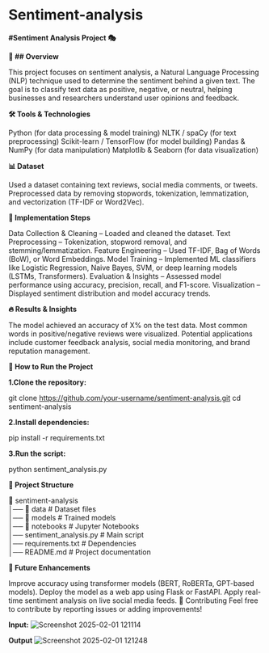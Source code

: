 # Sentiment-analysis

**#Sentiment Analysis Project 🎭**

**📌 ## Overview**

This project focuses on sentiment analysis, a Natural Language Processing (NLP) technique used to determine the sentiment behind a given text. The goal is to classify text data as positive, negative, or neutral, helping businesses and researchers understand user opinions and feedback.

**🛠️ Tools & Technologies**

Python (for data processing & model training)
NLTK / spaCy (for text preprocessing)
Scikit-learn / TensorFlow (for model building)
Pandas & NumPy (for data manipulation)
Matplotlib & Seaborn (for data visualization)

**📊 Dataset**

Used a dataset containing text reviews, social media comments, or tweets.
Preprocessed data by removing stopwords, tokenization, lemmatization, and vectorization (TF-IDF or Word2Vec).

**🚀 Implementation Steps**

Data Collection & Cleaning – Loaded and cleaned the dataset.
Text Preprocessing – Tokenization, stopword removal, and stemming/lemmatization.
Feature Engineering – Used TF-IDF, Bag of Words (BoW), or Word Embeddings.
Model Training – Implemented ML classifiers like Logistic Regression, Naive Bayes, SVM, or deep learning models (LSTMs, Transformers).
Evaluation & Insights – Assessed model performance using accuracy, precision, recall, and F1-score.
Visualization – Displayed sentiment distribution and model accuracy trends.

**🔥 Results & Insights**

The model achieved an accuracy of X% on the test data.
Most common words in positive/negative reviews were visualized.
Potential applications include customer feedback analysis, social media monitoring, and brand reputation management.

**📌 How to Run the Project**

**1.Clone the repository:**

git clone https://github.com/your-username/sentiment-analysis.git
cd sentiment-analysis

**2.Install dependencies:**

pip install -r requirements.txt

**3.Run the script:**

python sentiment_analysis.py

**📂 Project Structure**

📂 sentiment-analysis  
│── 📁 data                # Dataset files  
│── 📁 models              # Trained models  
│── 📁 notebooks           # Jupyter Notebooks  
│── sentiment_analysis.py  # Main script  
│── requirements.txt       # Dependencies  
│── README.md              # Project documentation  

**🎯 Future Enhancements**

Improve accuracy using transformer models (BERT, RoBERTa, GPT-based models).
Deploy the model as a web app using Flask or FastAPI.
Apply real-time sentiment analysis on live social media feeds.
📢 Contributing
Feel free to contribute by reporting issues or adding improvements!

**Input:**
![Screenshot 2025-02-01 121114](https://github.com/user-attachments/assets/a0687c10-974a-4528-adda-c172386ac67c)

**Output**
![Screenshot 2025-02-01 121248](https://github.com/user-attachments/assets/8827ad2e-64a4-45e9-916b-c6c6afc9f7de)
